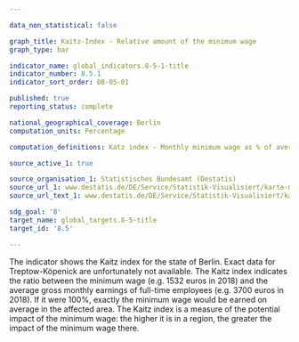 ```yaml
---

data_non_statistical: false

graph_title: Kaitz-Index - Relative amount of the minimum wage
graph_type: bar

indicator_name: global_indicators.8-5-1-title
indicator_number: 8.5.1
indicator_sort_order: 08-05-01

published: true
reporting_status: complete

national_geographical_coverage: Berlin
computation_units: Percentage

computation_definitions: Katz index - Monthly minimum wage as % of average earnings of full-time employees

source_active_1: true

source_organisation_1: Statistisches Bundesamt (Destatis)
source_url_1: www.destatis.de/DE/Service/Statistik-Visualisiert/karte-mindestloehne.de
source_url_text_1: www.destatis.de/DE/Service/Statistik-Visualisiert/karte-mindestloehne.de

sdg_goal: '8'
target_name: global_targets.8-5-title
target_id: '8.5'

---
```


The indicator shows the Kaitz index for the state of Berlin. Exact data for Treptow-Köpenick are unfortunately not available. The Kaitz index indicates the ratio between the minimum wage (e.g. 1532 euros in 2018) and the average gross monthly earnings of full-time employees (e.g. 3700 euros in 2018). If it were 100%, exactly the minimum wage would be earned on average in the affected area. The Kaitz index is a measure of the potential impact of the minimum wage: the higher it is in a region, the greater the impact of the minimum wage there. 
